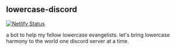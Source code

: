 ## lowercase-discord
[![Netlify Status](https://api.netlify.com/api/v1/badges/5dfe6f5b-c8b4-496e-8ddc-ed9f2e78becd/deploy-status)](https://app.netlify.com/sites/epic-shirley-aad97d/deploys)

a bot to help my fellow lowercase evangelists. let's bring lowercase harmony to the world one discord server at a time.
